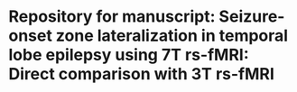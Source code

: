 # Repository for manuscript: Seizure-onset zone lateralization in temporal lobe epilepsy using 7T rs-fMRI: Direct comparison with 3T rs-fMRI

